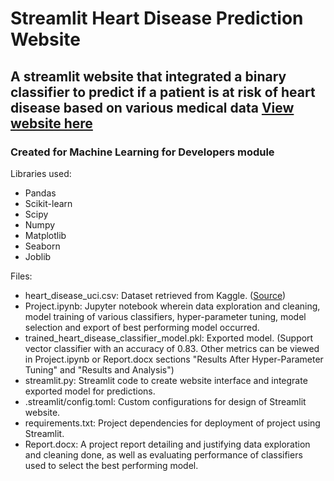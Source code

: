 # Streamlit Heart Disease Prediction Website 
## A streamlit website that integrated a binary classifier to predict if a patient is at risk of heart disease based on various medical data [View website here](https://app-heart-disease-prediction-lhu5e6yvqydqha4p2vmnh9.streamlit.app/)
### Created for Machine Learning for Developers module

Libraries used: 
- Pandas
- Scikit-learn
- Scipy
- Numpy
- Matplotlib
- Seaborn 
- Joblib


Files:
- heart_disease_uci.csv: Dataset retrieved from Kaggle. ([Source](https://www.kaggle.com/datasets/haiderrasoolqadri/heart-disease-dataset-uci))
- Project.ipynb: Jupyter notebook wherein data exploration and cleaning, model training of various classifiers, hyper-parameter tuning, model selection and export of best performing model occurred.  
- trained_heart_disease_classifier_model.pkl: Exported model. (Support vector classifier with an accuracy of 0.83. Other metrics can be viewed in Project.ipynb or Report.docx sections "Results After Hyper-Parameter Tuning" and "Results and Analysis")
- streamlit.py: Streamlit code to create website interface and integrate exported model for predictions.
- .streamlit/config.toml: Custom configurations for design of Streamlit website.
- requirements.txt: Project dependencies for deployment of project using Streamlit.
- Report.docx: A project report detailing and justifying data exploration and cleaning done, as well as evaluating performance of classifiers used to select the best performing model.
